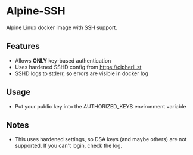 # Alpine-SSH
Alpine Linux docker image with SSH support.

## Features
 - Allows **ONLY** key-based authentication
 - Uses hardened SSHD config from https://cipherli.st
 - SSHD logs to stderr, so errors are visible in docker log

## Usage

 - Put your public key into the AUTHORIZED_KEYS environment variable
 
## Notes

 - This uses hardened settings, so DSA keys (and maybe others) are not supported.  If you can't login, check the log.
